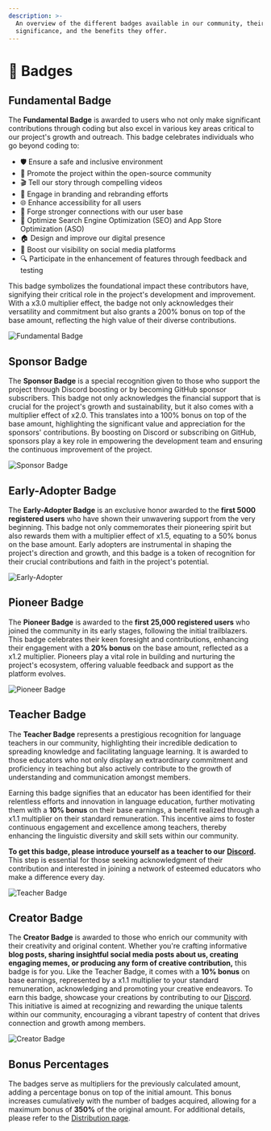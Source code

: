 ```yaml
---
description: >-
  An overview of the different badges available in our community, their
  significance, and the benefits they offer.
---
```


# 🥇 Badges

## Fundamental Badge

The **Fundamental Badge** is awarded to users who not only make significant contributions through coding but also excel in various key areas critical to our project's growth and outreach. This badge celebrates individuals who go beyond coding to:

* 🛡️ Ensure a safe and inclusive environment
* 🚀 Promote the project within the open-source community
* 🎬 Tell our story through compelling videos
* 🎨 Engage in branding and rebranding efforts
* 🌐 Enhance accessibility for all users
* 🤝 Forge stronger connections with our user base
* 🚀 Optimize Search Engine Optimization (SEO) and App Store Optimization (ASO)
* 🏠 Design and improve our digital presence
* 📣 Boost our visibility on social media platforms
* 🔍 Participate in the enhancement of features through feedback and testing

This badge symbolizes the foundational impact these contributors have, signifying their critical role in the project's development and improvement. With a x3.0 multiplier effect, the badge not only acknowledges their versatility and commitment but also grants a 200% bonus on top of the base amount, reflecting the high value of their diverse contributions.

![Fundamental Badge](../.gitbook/assets/badges/contributor.png)

## Sponsor Badge

The **Sponsor Badge** is a special recognition given to those who support the project through Discord boosting or by becoming GitHub sponsor subscribers. This badge not only acknowledges the financial support that is crucial for the project's growth and sustainability, but it also comes with a multiplier effect of x2.0. This translates into a 100% bonus on top of the base amount, highlighting the significant value and appreciation for the sponsors' contributions. By boosting on Discord or subscribing on GitHub, sponsors play a key role in empowering the development team and ensuring the continuous improvement of the project.

![Sponsor Badge](../.gitbook/assets/badges/sponsor.png)

## Early-Adopter Badge

The **Early-Adopter Badge** is an exclusive honor awarded to the **first 5000 registered users** who have shown their unwavering support from the very beginning. This badge not only commemorates their pioneering spirit but also rewards them with a multiplier effect of x1.5, equating to a 50% bonus on the base amount. Early adopters are instrumental in shaping the project's direction and growth, and this badge is a token of recognition for their crucial contributions and faith in the project's potential.

![Early-Adopter](../.gitbook/assets/badges/early-adopter.png)

## Pioneer Badge

The **Pioneer Badge** is awarded to the **first 25,000 registered users** who joined the community in its early stages, following the initial trailblazers. This badge celebrates their keen foresight and contributions, enhancing their engagement with a **20% bonus** on the base amount, reflected as a x1.2 multiplier. Pioneers play a vital role in building and nurturing the project's ecosystem, offering valuable feedback and support as the platform evolves.

![Pioneer Badge](../.gitbook/assets/badges/pioneer.png)

## Teacher Badge

The **Teacher Badge** represents a prestigious recognition for language teachers in our community, highlighting their incredible dedication to spreading knowledge and facilitating language learning. It is awarded to those educators who not only display an extraordinary commitment and proficiency in teaching but also actively contribute to the growth of understanding and communication amongst members.

Earning this badge signifies that an educator has been identified for their relentless efforts and innovation in language education, further motivating them with a **10% bonus** on their base earnings, a benefit realized through a x1.1 multiplier on their standard remuneration. This incentive aims to foster continuous engagement and excellence among teachers, thereby enhancing the linguistic diversity and skill sets within our community.

**To get this badge, please introduce yourself as a teacher to our** [**Discord**](https://discord.langx.io)**.** This step is essential for those seeking acknowledgment of their contribution and interested in joining a network of esteemed educators who make a difference every day.

![Teacher Badge](../.gitbook/assets/badges/teacher.png)

## Creator Badge

The **Creator Badge** is awarded to those who enrich our community with their creativity and original content. Whether you're crafting informative **blog posts, sharing insightful social media posts about us, creating engaging memes, or producing any form of creative contribution,** this badge is for you. Like the Teacher Badge, it comes with a **10% bonus** on base earnings, represented by a x1.1 multiplier to your standard remuneration, acknowledging and promoting your creative endeavors. To earn this badge, showcase your creations by contributing to our [Discord](https://discord.langx.io). This initiative is aimed at recognizing and rewarding the unique talents within our community, encouraging a vibrant tapestry of content that drives connection and growth among members.

![Creator Badge](../.gitbook/assets/badges/creator.png)

## Bonus Percentages

The badges serve as multipliers for the previously calculated amount, adding a percentage bonus on top of the initial amount. This bonus increases cumulatively with the number of badges acquired, allowing for a maximum bonus of **350%** of the original amount. For additional details, please refer to the [Distribution page](../token/distibution/#bonus-percentages).

